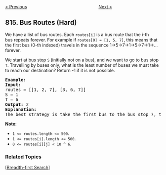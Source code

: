 <!--|This file generated by command(leetcode description); DO NOT EDIT.    |-->
<!--+----------------------------------------------------------------------+-->
<!--|@author    Openset <openset.wang@gmail.com>                           |-->
<!--|@link      https://github.com/openset                                 |-->
<!--|@home      https://github.com/openset/leetcode                        |-->
<!--+----------------------------------------------------------------------+-->

[< Previous](https://github.com/openset/leetcode/tree/master/problems/binary-tree-pruning "Binary Tree Pruning")
　　　　　　　　　　　　　　　　
[Next >](https://github.com/openset/leetcode/tree/master/problems/ambiguous-coordinates "Ambiguous Coordinates")

## 815. Bus Routes (Hard)

<p>We have a list of bus routes. Each <code>routes[i]</code> is a bus route that the i-th bus&nbsp;repeats forever. For example if <code>routes[0] = [1, 5, 7]</code>, this means that the first&nbsp;bus (0-th indexed) travels in the sequence 1-&gt;5-&gt;7-&gt;1-&gt;5-&gt;7-&gt;1-&gt;... forever.</p>

<p>We start at bus stop <code>S</code> (initially not on a bus), and we want to go to bus stop <code>T</code>. Travelling by buses only, what is the least number of buses we must take to reach our destination? Return -1 if it is not possible.</p>

<pre>
<strong>Example:</strong>
<strong>Input:</strong> 
routes = [[1, 2, 7], [3, 6, 7]]
S = 1
T = 6
<strong>Output:</strong> 2
<strong>Explanation:</strong> 
The best strategy is take the first bus to the bus stop 7, then take the second bus to the bus stop 6.
</pre>

<p><strong>Note: </strong></p>

<ul>
	<li><code>1 &lt;= routes.length &lt;= 500</code>.</li>
	<li><code>1 &lt;= routes[i].length &lt;= 500</code>.</li>
	<li><code>0 &lt;= routes[i][j] &lt; 10 ^ 6</code>.</li>
</ul>

### Related Topics
  [[Breadth-first Search](https://github.com/openset/leetcode/tree/master/tag/breadth-first-search/README.md)]
